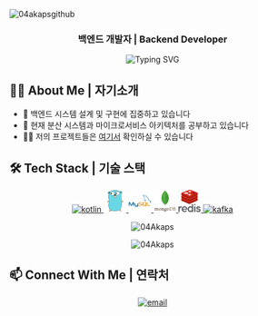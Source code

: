 <img src="https://komarev.com/ghpvc/?username=04akapsgithub&label=Profile%20views&color=0e75b6&style=flat" alt="04akapsgithub" /> <h3 align="center">백엔드 개발자 | Backend Developer</h3>

<p align="center">
  <img src="https://readme-typing-svg.herokuapp.com?font=Fira+Code&pause=1000&color=2196F3&center=true&vCenter=true&width=435&lines=Kotlin+%7C+Golang+%7C+Backend+Developer;Experience+with+MongoDB%2C+MySQL%2C+Redis;Message+Broker+with+Kafka" alt="Typing SVG" />
</p>

## 🧑‍💻 About Me | 자기소개

- 🔭 백엔드 시스템 설계 및 구현에 집중하고 있습니다
- 🌱 현재 분산 시스템과 마이크로서비스 아키텍처를 공부하고 있습니다
- 👨‍💻 저의 프로젝트들은 [여기서]([https://github.com/04AkapsGithub?tab=repositories](https://github.com/04Akaps?tab=repositories)) 확인하실 수 있습니다

## 🛠️ Tech Stack | 기술 스택

<p align="center">
  <a href="https://kotlinlang.org" target="_blank">
    <img src="https://www.vectorlogo.zone/logos/kotlinlang/kotlinlang-icon.svg" alt="kotlin" width="40" height="40"/>
  </a>
  <a href="https://golang.org" target="_blank">
    <img src="https://raw.githubusercontent.com/devicons/devicon/master/icons/go/go-original.svg" alt="go" width="40" height="40"/>
  </a>
  <a href="https://www.mysql.com/" target="_blank">
    <img src="https://raw.githubusercontent.com/devicons/devicon/master/icons/mysql/mysql-original-wordmark.svg" alt="mysql" width="40" height="40"/>
  </a>
  <a href="https://www.mongodb.com/" target="_blank">
    <img src="https://raw.githubusercontent.com/devicons/devicon/master/icons/mongodb/mongodb-original-wordmark.svg" alt="mongodb" width="40" height="40"/>
  </a>
  <a href="https://redis.io" target="_blank">
    <img src="https://raw.githubusercontent.com/devicons/devicon/master/icons/redis/redis-original-wordmark.svg" alt="redis" width="40" height="40"/>
  </a>
  <a href="https://kafka.apache.org/" target="_blank">
    <img src="https://www.vectorlogo.zone/logos/apache_kafka/apache_kafka-icon.svg" alt="kafka" width="40" height="40"/>
  </a>
</p>

<p align="center">
  <img src="https://github-readme-stats.vercel.app/api?username=04Akaps&show_icons=true&theme=tokyonight&locale=en" alt="04Akaps" />
</p>

<p align="center">
  <img src="https://github-readme-streak-stats.herokuapp.com/?user=04Akaps&theme=tokyonight" alt="04Akaps" />
</p>

## 📫 Connect With Me | 연락처

<p align="center">
  <a href="mailto:sdl182975@gmail.com">
    <img align="center" src="https://www.vectorlogo.zone/logos/gmail/gmail-icon.svg" alt="email" height="30" width="40" />
  </a>
</p>
